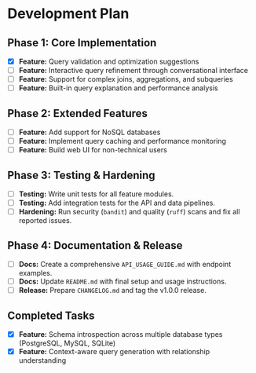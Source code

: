 # Development Plan

## Phase 1: Core Implementation
- [x] **Feature:** Query validation and optimization suggestions
- [ ] **Feature:** Interactive query refinement through conversational interface
- [ ] **Feature:** Support for complex joins, aggregations, and subqueries
- [ ] **Feature:** Built-in query explanation and performance analysis

## Phase 2: Extended Features
- [ ] **Feature:** Add support for NoSQL databases
- [ ] **Feature:** Implement query caching and performance monitoring
- [ ] **Feature:** Build web UI for non-technical users

## Phase 3: Testing & Hardening
- [ ] **Testing:** Write unit tests for all feature modules.
- [ ] **Testing:** Add integration tests for the API and data pipelines.
- [ ] **Hardening:** Run security (`bandit`) and quality (`ruff`) scans and fix all reported issues.

## Phase 4: Documentation & Release
- [ ] **Docs:** Create a comprehensive `API_USAGE_GUIDE.md` with endpoint examples.
- [ ] **Docs:** Update `README.md` with final setup and usage instructions.
- [ ] **Release:** Prepare `CHANGELOG.md` and tag the v1.0.0 release.

## Completed Tasks
- [x] **Feature:** Schema introspection across multiple database types (PostgreSQL, MySQL, SQLite)
- [x] **Feature:** Context-aware query generation with relationship understanding
